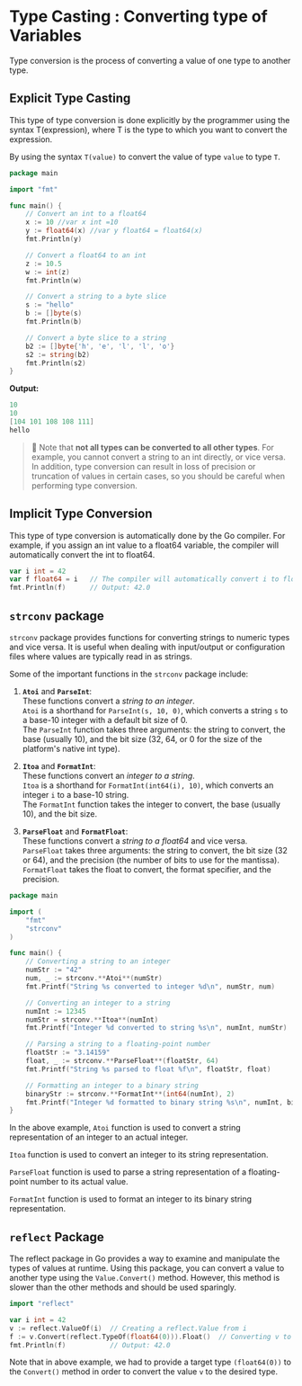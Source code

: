 # Type Casting : Converting type of Variables

Type conversion is the process of converting a value of one type to another type.

## Explicit Type Casting
This type of type conversion is done explicitly by the programmer using the syntax T(expression), where T is the type to which you want to convert the expression.

By using the syntax `T(value)` to convert the value of type `value` to type `T`. 

```go
package main

import "fmt"

func main() {
    // Convert an int to a float64
    x := 10 //var x int =10
    y := float64(x) //var y float64 = float64(x)
    fmt.Println(y)

    // Convert a float64 to an int
    z := 10.5
    w := int(z)
    fmt.Println(w)

    // Convert a string to a byte slice
    s := "hello"
    b := []byte(s)
    fmt.Println(b)

    // Convert a byte slice to a string
    b2 := []byte{'h', 'e', 'l', 'l', 'o'}
    s2 := string(b2)
    fmt.Println(s2)
}
```

**Output:**

```go
10
10
[104 101 108 108 111]
hello
```


> 📌 Note that **not all types can be converted to all other types**. 
For example, you cannot convert a string to an int directly, or vice versa.</br>
> In addition, type conversion can result in loss of precision or truncation of values in certain cases, so you should be careful when performing type conversion.

## Implicit Type Conversion 
This type of type conversion is automatically done by the Go compiler. For example, if you assign an int value to a float64 variable, the compiler will automatically convert the int to float64.

```go
var i int = 42
var f float64 = i   // The compiler will automatically convert i to float64
fmt.Println(f)      // Output: 42.0
```

## `strconv` package

`strconv` package provides functions for converting strings to numeric types and vice versa. It is useful when dealing with input/output or configuration files where values are typically read in as strings.

Some of the important functions in the `strconv` package include:

1. **`Atoi`** and **`ParseInt`**:</br> 
    These functions convert a _string to an integer_.</br>
    `Atoi` is a shorthand for `ParseInt(s, 10, 0)`, which converts a string `s` to a base-10 integer with a default bit size of 0.</br>
    The `ParseInt` function takes three arguments: the string to convert, the base (usually 10), and the bit size (32, 64, or 0 for the size of the platform's native int type).</br>

2. **`Itoa`** and **`FormatInt`**:</br>
These functions convert an _integer to a string_.</br>
`Itoa` is a shorthand for `FormatInt(int64(i), 10)`, which converts an integer `i` to a base-10 string.</br>
The `FormatInt` function takes the integer to convert, the base (usually 10), and the bit size.</br>

3. **`ParseFloat`** and **`FormatFloat`**:</br>
These functions convert a _string to a float64_ and vice versa.</br>
`ParseFloat` takes three arguments: the string to convert, the bit size (32 or 64), and the precision (the number of bits to use for the mantissa).</br>
`FormatFloat` takes the float to convert, the format specifier, and the precision.

```go
package main

import (
	"fmt"
	"strconv"
)

func main() {
	// Converting a string to an integer
	numStr := "42"
	num, _ := strconv.**Atoi**(numStr)		
	fmt.Printf("String %s converted to integer %d\n", numStr, num)

	// Converting an integer to a string
	numInt := 12345
	numStr = strconv.**Itoa**(numInt)
	fmt.Printf("Integer %d converted to string %s\n", numInt, numStr)

	// Parsing a string to a floating-point number
	floatStr := "3.14159"
	float, _ := strconv.**ParseFloat**(floatStr, 64)
	fmt.Printf("String %s parsed to float %f\n", floatStr, float)

	// Formatting an integer to a binary string
	binaryStr := strconv.**FormatInt**(int64(numInt), 2)
	fmt.Printf("Integer %d formatted to binary string %s\n", numInt, binaryStr)
}
```

In the above example, `Atoi` function is used to convert a string representation of an integer to an actual integer.

`Itoa` function is used to convert an integer to its string representation. 

`ParseFloat` function is used to parse a string representation of a floating-point number to its actual value. 

`FormatInt` function is used to format an integer to its binary string representation.

## `reflect` Package 
The reflect package in Go provides a way to examine and manipulate the types of values at runtime. Using this package, you can convert a value to another type using the `Value.Convert()` method. However, this method is slower than the other methods and should be used sparingly.

```go
import "reflect"

var i int = 42
v := reflect.ValueOf(i)  // Creating a reflect.Value from i
f := v.Convert(reflect.TypeOf(float64(0))).Float()  // Converting v to a float64 value
fmt.Println(f)           // Output: 42.0
```
Note that in above example, we had to provide a target type `(float64(0))` to the `Convert()` method in order to convert the value `v` to the desired type.